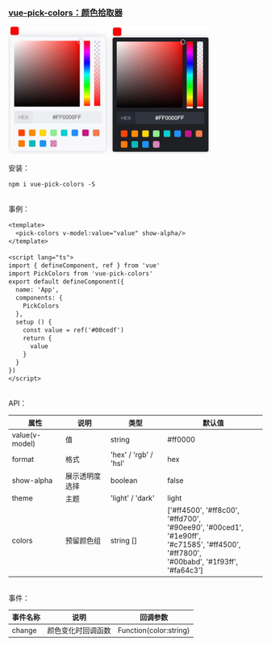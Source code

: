 ### [vue-pick-colors：颜色拾取器](https://github.com/qiuzongyuan/vue-pick-colors)

<div style="display: flex">
    <img src="./images/effect-light.png" style="width:200px;" />
    <img src="./images/effect-dark.png" style="width:200px;" />
</div>
<br/>
安装：

```
npm i vue-pick-colors -S
```
<br/>
事例：

```vue
<template>
  <pick-colors v-model:value="value" show-alpha/>
</template>

<script lang="ts">
import { defineComponent, ref } from 'vue'
import PickColors from 'vue-pick-colors'
export default defineComponent({
  name: 'App',
  components: {
    PickColors
  },
  setup () {
    const value = ref('#00cedf')
    return {
      value
    }
  }
})
</script>
```
<br/>
API：

| 属性             | 说明      | 类型                    | 默认值                                                                                                                                       |
|----------------|---------|-----------------------|-------------------------------------------------------------------------------------------------------------------------------------------|
| value(v-model) | 值       | string                | #ff0000                                                                                                                                   |
| format         | 格式      | 'hex' /  'rgb' / 'hsl'                                                                                                                                  | hex                                                                                                                                       |
| show-alpha     | 展示透明度选择 | boolean               | false                                                                                                                                     |
| theme          | 主题      | 'light' / 'dark'      | light                                                                                                                                     |
| colors         | 预留颜色组   | string []             | ['#ff4500', '#ff8c00', '#ffd700',<br> '#90ee90', '#00ced1', '#1e90ff',<br> '#c71585', '#ff4500', '#ff7800',<br>'#00babd', '#1f93ff', '#fa64c3'] |
<br/>
事件：

| 事件名称 | 说明               | 回调参数               |
| -------- | ------------------ | ---------------------- |
| change   | 颜色变化时回调函数 | Function(color:string) |
